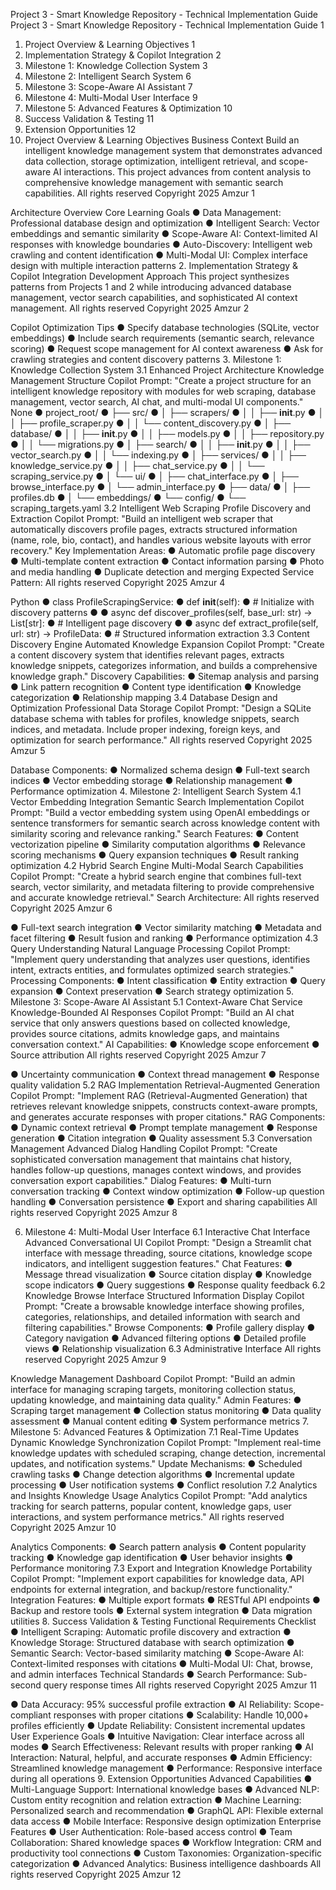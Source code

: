 Project 3 - Smart Knowledge Repository -
Technical Implementation Guide
Project 3 - Smart Knowledge Repository - Technical Implementation Guide 1
1. Project Overview & Learning Objectives 1
2. Implementation Strategy & Copilot Integration 2
3. Milestone 1: Knowledge Collection System 3
4. Milestone 2: Intelligent Search System 6
5. Milestone 3: Scope-Aware AI Assistant 7
6. Milestone 4: Multi-Modal User Interface 9
7. Milestone 5: Advanced Features & Optimization 10
8. Success Validation & Testing 11
9. Extension Opportunities 12
1. Project Overview & Learning Objectives
Business Context
Build an intelligent knowledge management system that demonstrates
advanced data collection, storage optimization, intelligent retrieval, and
scope-aware AI interactions. This project advances from content analysis to
comprehensive knowledge management with semantic search capabilities.
All rights reserved Copyright 2025 Amzur 1

Architecture Overview
Core Learning Goals
● Data Management: Professional database design and optimization
● Intelligent Search: Vector embeddings and semantic similarity
● Scope-Aware AI: Context-limited AI responses with knowledge boundaries
● Auto-Discovery: Intelligent web crawling and content identification
● Multi-Modal UI: Complex interface design with multiple interaction patterns
2. Implementation Strategy & Copilot Integration
Development Approach
This project synthesizes patterns from Projects 1 and 2 while introducing
advanced database management, vector search capabilities, and sophisticated
AI context management.
All rights reserved Copyright 2025 Amzur 2

Copilot Optimization Tips
● Specify database technologies (SQLite, vector embeddings)
● Include search requirements (semantic search, relevance scoring)
● Request scope management for AI context awareness
● Ask for crawling strategies and content discovery patterns
3. Milestone 1: Knowledge Collection System
3.1 Enhanced Project Architecture
Knowledge Management Structure
Copilot Prompt: "Create a project structure for an intelligent knowledge repository
with modules for web scraping, database management, vector search, AI chat, and
multi-modal UI components."
None
● project_root/
● ├── src/
● │ ├── scrapers/
● │ │ ├── __init__.py
● │ │ ├── profile_scraper.py
● │ │ └── content_discovery.py
● │ ├── database/
● │ │ ├── __init__.py
● │ │ ├── models.py
● │ │ ├── repository.py
● │ │ └── migrations.py
● │ ├── search/
● │ │ ├── __init__.py
● │ │ ├── vector_search.py
● │ │ └── indexing.py
● │ ├── services/
● │ │ ├── knowledge_service.py
● │ │ ├── chat_service.py
● │ │ └── scraping_service.py
● │ └── ui/
● │ ├── chat_interface.py
● │ ├── browse_interface.py
● │ └── admin_interface.py
● ├── data/
● │ ├── profiles.db
● │ └── embeddings/
● └── config/
● └── scraping_targets.yaml
3.2 Intelligent Web Scraping
Profile Discovery and Extraction
Copilot Prompt: "Build an intelligent web scraper that automatically discovers
profile pages, extracts structured information (name, role, bio, contact), and
handles various website layouts with error recovery."
Key Implementation Areas:
● Automatic profile page discovery
● Multi-template content extraction
● Contact information parsing
● Photo and media handling
● Duplicate detection and merging
Expected Service Pattern:
All rights reserved Copyright 2025 Amzur 4

Python
● class ProfileScrapingService:
● def __init__(self):
● # Initialize with discovery patterns
●
● async def discover_profiles(self, base_url: str) -> List[str]:
● # Intelligent page discovery
●
● async def extract_profile(self, url: str) -> ProfileData:
● # Structured information extraction
3.3 Content Discovery Engine
Automated Knowledge Expansion
Copilot Prompt: "Create a content discovery system that identifies relevant pages,
extracts knowledge snippets, categorizes information, and builds a comprehensive
knowledge graph."
Discovery Capabilities:
● Sitemap analysis and parsing
● Link pattern recognition
● Content type identification
● Knowledge categorization
● Relationship mapping
3.4 Database Design and Optimization
Professional Data Storage
Copilot Prompt: "Design a SQLite database schema with tables for profiles,
knowledge snippets, search indices, and metadata. Include proper indexing, foreign
keys, and optimization for search performance."
All rights reserved Copyright 2025 Amzur 5

Database Components:
● Normalized schema design
● Full-text search indices
● Vector embedding storage
● Relationship management
● Performance optimization
4. Milestone 2: Intelligent Search System
4.1 Vector Embedding Integration
Semantic Search Implementation
Copilot Prompt: "Build a vector embedding system using OpenAI embeddings or
sentence transformers for semantic search across knowledge content with similarity
scoring and relevance ranking."
Search Features:
● Content vectorization pipeline
● Similarity computation algorithms
● Relevance scoring mechanisms
● Query expansion techniques
● Result ranking optimization
4.2 Hybrid Search Engine
Multi-Modal Search Capabilities
Copilot Prompt: "Create a hybrid search engine that combines full-text search,
vector similarity, and metadata filtering to provide comprehensive and accurate
knowledge retrieval."
Search Architecture:
All rights reserved Copyright 2025 Amzur 6

● Full-text search integration
● Vector similarity matching
● Metadata and facet filtering
● Result fusion and ranking
● Performance optimization
4.3 Query Understanding
Natural Language Processing
Copilot Prompt: "Implement query understanding that analyzes user questions,
identifies intent, extracts entities, and formulates optimized search strategies."
Processing Components:
● Intent classification
● Entity extraction
● Query expansion
● Context preservation
● Search strategy optimization
5. Milestone 3: Scope-Aware AI Assistant
5.1 Context-Aware Chat Service
Knowledge-Bounded AI Responses
Copilot Prompt: "Build an AI chat service that only answers questions based on
collected knowledge, provides source citations, admits knowledge gaps, and
maintains conversation context."
AI Capabilities:
● Knowledge scope enforcement
● Source attribution
All rights reserved Copyright 2025 Amzur 7

● Uncertainty communication
● Context thread management
● Response quality validation
5.2 RAG Implementation
Retrieval-Augmented Generation
Copilot Prompt: "Implement RAG (Retrieval-Augmented Generation) that retrieves
relevant knowledge snippets, constructs context-aware prompts, and generates
accurate responses with proper citations."
RAG Components:
● Dynamic context retrieval
● Prompt template management
● Response generation
● Citation integration
● Quality assessment
5.3 Conversation Management
Advanced Dialog Handling
Copilot Prompt: "Create sophisticated conversation management that maintains
chat history, handles follow-up questions, manages context windows, and provides
conversation export capabilities."
Dialog Features:
● Multi-turn conversation tracking
● Context window optimization
● Follow-up question handling
● Conversation persistence
● Export and sharing capabilities
All rights reserved Copyright 2025 Amzur 8

6. Milestone 4: Multi-Modal User Interface
6.1 Interactive Chat Interface
Advanced Conversational UI
Copilot Prompt: "Design a Streamlit chat interface with message threading, source
citations, knowledge scope indicators, and intelligent suggestion features."
Chat Features:
● Message thread visualization
● Source citation display
● Knowledge scope indicators
● Query suggestions
● Response quality feedback
6.2 Knowledge Browse Interface
Structured Information Display
Copilot Prompt: "Create a browsable knowledge interface showing profiles,
categories, relationships, and detailed information with search and filtering
capabilities."
Browse Components:
● Profile gallery display
● Category navigation
● Advanced filtering options
● Detailed profile views
● Relationship visualization
6.3 Administrative Interface
All rights reserved Copyright 2025 Amzur 9

Knowledge Management Dashboard
Copilot Prompt: "Build an admin interface for managing scraping targets,
monitoring collection status, updating knowledge, and maintaining data quality."
Admin Features:
● Scraping target management
● Collection status monitoring
● Data quality assessment
● Manual content editing
● System performance metrics
7. Milestone 5: Advanced Features & Optimization
7.1 Real-Time Updates
Dynamic Knowledge Synchronization
Copilot Prompt: "Implement real-time knowledge updates with scheduled scraping,
change detection, incremental updates, and notification systems."
Update Mechanisms:
● Scheduled crawling tasks
● Change detection algorithms
● Incremental update processing
● User notification systems
● Conflict resolution
7.2 Analytics and Insights
Knowledge Usage Analytics
Copilot Prompt: "Add analytics tracking for search patterns, popular content,
knowledge gaps, user interactions, and system performance metrics."
All rights reserved Copyright 2025 Amzur 10

Analytics Components:
● Search pattern analysis
● Content popularity tracking
● Knowledge gap identification
● User behavior insights
● Performance monitoring
7.3 Export and Integration
Knowledge Portability
Copilot Prompt: "Implement export capabilities for knowledge data, API endpoints
for external integration, and backup/restore functionality."
Integration Features:
● Multiple export formats
● RESTful API endpoints
● Backup and restore tools
● External system integration
● Data migration utilities
8. Success Validation & Testing
Functional Requirements Checklist
● Intelligent Scraping: Automatic profile discovery and extraction
● Knowledge Storage: Structured database with search optimization
● Semantic Search: Vector-based similarity matching
● Scope-Aware AI: Context-limited responses with citations
● Multi-Modal UI: Chat, browse, and admin interfaces
Technical Standards
● Search Performance: Sub-second query response times
All rights reserved Copyright 2025 Amzur 11

● Data Accuracy: 95% successful profile extraction
● AI Reliability: Scope-compliant responses with proper citations
● Scalability: Handle 10,000+ profiles efficiently
● Update Reliability: Consistent incremental updates
User Experience Goals
● Intuitive Navigation: Clear interface across all modes
● Search Effectiveness: Relevant results with proper ranking
● AI Interaction: Natural, helpful, and accurate responses
● Admin Efficiency: Streamlined knowledge management
● Performance: Responsive interface during all operations
9. Extension Opportunities
Advanced Capabilities
● Multi-Language Support: International knowledge bases
● Advanced NLP: Custom entity recognition and relation extraction
● Machine Learning: Personalized search and recommendation
● GraphQL API: Flexible external data access
● Mobile Interface: Responsive design optimization
Enterprise Features
● User Authentication: Role-based access control
● Team Collaboration: Shared knowledge spaces
● Workflow Integration: CRM and productivity tool connections
● Custom Taxonomies: Organization-specific categorization
● Advanced Analytics: Business intelligence dashboards
All rights reserved Copyright 2025 Amzur 12

